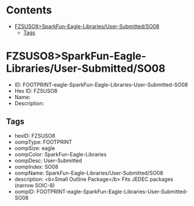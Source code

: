 



Contents
========

* [FZSUSO8>SparkFun-Eagle-Libraries/User-Submitted/SO08](#fzsuso8sparkfun-eagle-librariesuser-submittedso08)
	* [Tags](#tags)

# FZSUSO8>SparkFun-Eagle-Libraries/User-Submitted/SO08

- ID: FOOTPRINT-eagle-SparkFun-Eagle-Libraries-User-Submitted-SO08
- Hex ID: FZSUSO8
- Name: 
- Description: 

## Tags

- hexID: FZSUSO8
- oompType: FOOTPRINT
- oompSize: eagle
- oompColor: SparkFun-Eagle-Libraries
- oompDesc: User-Submitted
- oompIndex: SO08
- oompName: SparkFun-Eagle-Libraries/User-Submitted/SO08
- description: &lt;b&gt;Small Outline Package&lt;/b&gt; Fits JEDEC packages (narrow SOIC-8)
- oompID: FOOTPRINT-eagle-SparkFun-Eagle-Libraries-User-Submitted-SO08
